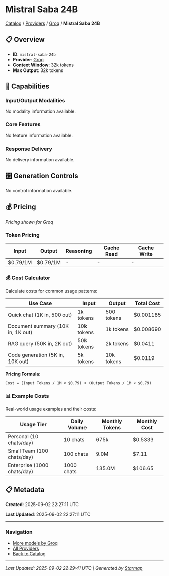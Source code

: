 # Mistral Saba 24B
  
[Catalog](../../../..) / [Providers](../../..) / [Groq](../..) / **Mistral Saba 24B**


## 📋 Overview
  
- **ID**: `mistral-saba-24b`
- **Provider**: [Groq](../)
- **Context Window**: 32k tokens
- **Max Output**: 32k tokens
  
## 🎯 Capabilities
  
### Input/Output Modalities
  
No modality information available.
  
### Core Features
  
No feature information available.
  
### Response Delivery
  
No delivery information available.
  
## 🎛️ Generation Controls
  
No control information available.
  
## 💰 Pricing
  
*Pricing shown for Groq*
  
  
### Token Pricing
  
| Input | Output | Reasoning | Cache Read | Cache Write |
|---------|---------|---------|---------|---------|
| $0.79/1M | $0.79/1M | - | - | - |

  
### 💰 Cost Calculator
  
Calculate costs for common usage patterns:
  
  
| Use Case | Input | Output | Total Cost |
|---------|---------|---------|---------|
| Quick chat (1K in, 500 out) | 1k tokens | 500 tokens | $0.001185 |
| Document summary (10K in, 1K out) | 10k tokens | 1k tokens | $0.008690 |
| RAG query (50K in, 2K out) | 50k tokens | 2k tokens | $0.0411 |
| Code generation (5K in, 10K out) | 5k tokens | 10k tokens | $0.0119 |

  
**Pricing Formula:**
  
```
Cost = (Input Tokens / 1M × $0.79) + (Output Tokens / 1M × $0.79)
```
  
### 📊 Example Costs
  
Real-world usage examples and their costs:
  
  
| Usage Tier | Daily Volume | Monthly Tokens | Monthly Cost |
|---------|---------|---------|---------|
| Personal (10 chats/day) | 10 chats | 675k | $0.5333 |
| Small Team (100 chats/day) | 100 chats | 9.0M | $7.11 |
| Enterprise (1000 chats/day) | 1000 chats | 135.0M | $106.65 |

  
## 📋 Metadata
  
**Created**: 2025-09-02 22:27:11 UTC
  
**Last Updated**: 2025-09-02 22:27:11 UTC
  
  
---
  
  
### Navigation

- [More models by Groq](../)
- [All Providers](../../../../providers)
- [Back to Catalog](../../../..)


---
_Last Updated: 2025-09-02 22:29:41 UTC | Generated by [Starmap](https://github.com/agentstation/starmap)_
